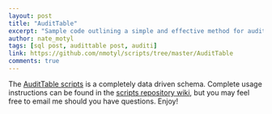 ```yaml
---
layout: post
title: "AuditTable"
excerpt: "Sample code outlining a simple and effective method for auditing DML operations in a database."
author: nate_motyl
tags: [sql post, audittable post, auditi]
link: https://github.com/nmotyl/scripts/tree/master/AuditTable
comments: true
---
```


The [AuditTable scripts](https://github.com/nmotyl/scripts/tree/master/AuditTable) is a completely data driven schema. Complete usage instructions can be found in the [scripts repository wiki](https://github.com/nmotyl/scripts/wiki/Audit-Table), but you may feel free to email me should you have questions. Enjoy!

